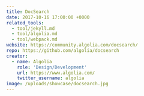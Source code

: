 ```yaml
---
title: DocSearch
date: 2017-10-16 17:00:00 +0000
related_tools:
  - tool/jekyll.md
  - tool/algolia.md
  - tool/webpack.md
website: https://community.algolia.com/docsearch/
repo: https://github.com/algolia/docsearch
creator:
  - name: Algolia
    role: 'Design/Development'
    url: https://www.algolia.com/
    twitter_username: algolia
image: /uploads/showcase/docsearch.jpg
---
```

